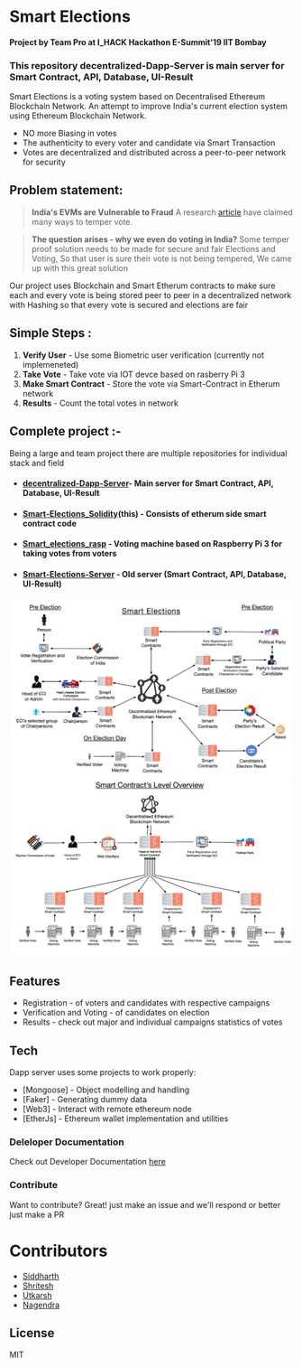 # Smart Elections
#### Project by Team Pro at I_HACK Hackathon E-Summit'19 IIT Bombay
### This repository **decentralized-Dapp-Server** is main server for Smart Contract, API, Database, UI-Result

Smart Elections is a voting system based on Decentralised Ethereum Blockchain Network. An attempt to improve India's current election system using Ethereum Blockchain Network.

  - NO more Biasing in votes
  - The authenticity to every voter and candidate via Smart Transaction
  - Votes are decentralized and distributed across a peer-to-peer network for security

## Problem statement:
> **India's EVMs are Vulnerable to Fraud**
> A research [article](https://indiaevm.org/qa.html) have claimed many ways to temper vote.

> **The question arises - why we even do voting in India?**
> Some temper proof solution needs to be made for secure and fair Elections and Voting,
> So that user is sure their vote is not being tempered,
> We came up with this great solution  


Our project uses Blockchain and Smart Etherum contracts to make sure each and every vote is being stored peer to peer in a decentralized network with Hashing so that every vote is secured and elections are fair

## Simple Steps :
 1)  **Verify User** - Use some Biometric user verification (currently not implemeneted)
 2)  **Take Vote** - Take vote via IOT devce based on rasberry Pi 3 
 3)  **Make Smart Contract** - Store the vote via Smart-Contract in Etherum network 
 4)  **Results** - Count the total votes in network 


## Complete project :-
Being a large and team project there are multiple repositories for individual stack and field

 - #### [decentralized-Dapp-Server](https://github.com/siddharthshah3030/decentralized-Dapp-Server)- Main server for Smart Contract, API, Database, UI-Result  
 
- #### [Smart-Elections_Solidity](https://github.com/Shritesh99/Smart-Elections_Solidity)(this) - Consists of etherum side smart contract code

- #### [Smart_elections_rasp](https://github.com/utkarshchandrakar/Smart_elections_rasp) - Voting machine based on Raspberry Pi 3 for taking votes from voters

 -  #### [Smart-Elections-Server](https://github.com/siddharthshah3030/Smart-Elections-Server) - Old server (Smart Contract, API, Database, UI-Result)

![Overview](https://github.com/Shritesh99/Smart-Elections_Solidity/blob/master/imgs/Canvas%205.jpg)
![Overview of voting](https://github.com/Shritesh99/Smart-Elections_Solidity/blob/master/imgs/Canvas%204.jpg)

## Features
 - Registration - of voters and candidates with respective campaigns
 - Verification and Voting - of candidates on election
 - Results - check out major and individual campaigns statistics of votes

## Tech

Dapp server uses some projects to work properly:
* [Mongoose] - Object modelling and handling
* [Faker] - Generating dummy data
* [Web3] - Interact with remote ethereum node 
* [EtherJs] -  Ethereum wallet implementation and utilities

### Deleloper Documentation

Check out Developer Documentation [here](https://github.com/Shritesh99/Smart-Elections_Solidity/blob/master/Developer%20Doc.md)

### Contribute

Want to contribute? Great!
just make an issue and we'll respond
or better just make a PR

# Contributors
- [Siddharth](https://github.com/siddharthshah3030) 
- [Shritesh](https://github.com/Shritesh99)
- [Utkarsh](https://github.com/utkarshchandrakar)
- [Nagendra](https://github.com/njha1999)


License
----

MIT

